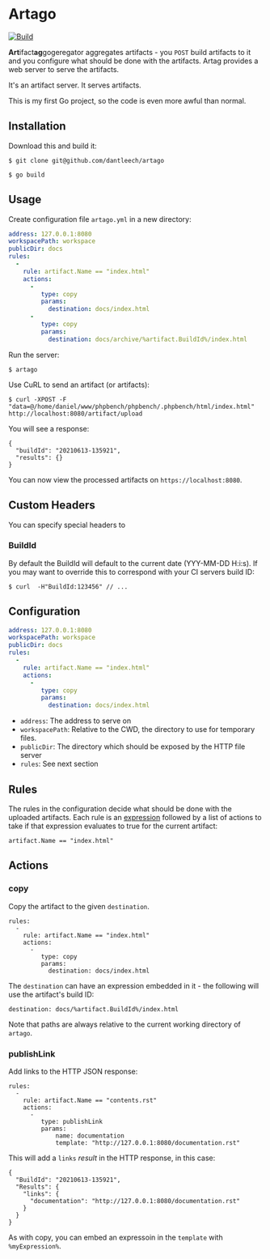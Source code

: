 Artago
======

[![Build](https://github.com/dantleech/artago/actions/workflows/go.yml/badge.svg)](https://github.com/dantleech/artago/actions/workflows/go.yml)

**Art**ifact**ag**gogeregator aggregates artifacts - you `POST` build artifacts
to it and you configure what should be done with the artifacts. Artag provides
a web server to serve the artifacts.

It's an artifact server. It serves artifacts.

This is my first Go project, so the code is even more awful than normal.

Installation
------------

Download this and build it:

```
$ git clone git@github.com/dantleech/artago
```

```
$ go build
```

Usage
-----

Create configuration file `artago.yml` in a new directory:

```yaml
address: 127.0.0.1:8080
workspacePath: workspace
publicDir: docs
rules:
  -
    rule: artifact.Name == "index.html"
    actions:
      -
         type: copy
         params:
           destination: docs/index.html
      -
         type: copy
         params:
           destination: docs/archive/%artifact.BuildId%/index.html
```

Run the server:

```
$ artago
```

Use CuRL to send an artifact (or artifacts):

```
$ curl -XPOST -F "data=@/home/daniel/www/phpbench/phpbench/.phpbench/html/index.html" http://localhost:8080/artifact/upload
```

You will see a response:

```
{
  "buildId": "20210613-135921",
  "results": {}
}
```

You can now view the processed artifacts on `https://localhost:8080`.

Custom Headers
--------------

You can specify special headers to 

### BuildId

By default the BuildId will default to the current date (YYY-MM-DD H:i:s). If
you may want to override this to correspond with your CI servers build ID:

```
$ curl  -H"BuildId:123456" // ...
```

Configuration
-------------

```yaml
address: 127.0.0.1:8080
workspacePath: workspace
publicDir: docs
rules:
  -
    rule: artifact.Name == "index.html"
    actions:
      -
         type: copy
         params:
           destination: docs/index.html
```

- `address`: The address to serve on
- `workspacePath`: Relative to the CWD, the directory to use for temporary
  files.
- `publicDir`: The directory which should be exposed by the HTTP file server
- `rules`: See next section

Rules
-----

The rules in the configuration decide what should be done with the uploaded artifacts. Each rule is an [expression](https://github.com/antonmedv/expr/blob/master/docs/Language-Definition.md) followed by a list of actions to take if that expression evaluates to true for the current artifact:

```
artifact.Name == "index.html"
```

Actions
-------

### copy

Copy the artifact to the given `destination`.

```
rules:
  -
    rule: artifact.Name == "index.html"
    actions:
      -
         type: copy
         params:
           destination: docs/index.html
```

The `destination` can have an expression embedded in it - the following will
use the artifact's build ID:

```
destination: docs/%artifact.BuildId%/index.html
```

Note that paths are always relative to the current working directory of
`artago`.

### publishLink

Add links to the HTTP JSON response:

```
rules:
  -
    rule: artifact.Name == "contents.rst"
    actions:
      -
         type: publishLink
         params:
             name: documentation
             template: "http://127.0.0.1:8080/documentation.rst"
```

This will add a `links` _result_ in the HTTP response, in this case:

```
{
  "BuildId": "20210613-135921",
  "Results": {
    "links": {
      "documentation": "http://127.0.0.1:8080/documentation.rst"
    }
  }
}
```

As with copy, you can embed an expressoin in the `template` with
`%myExpression%`.
